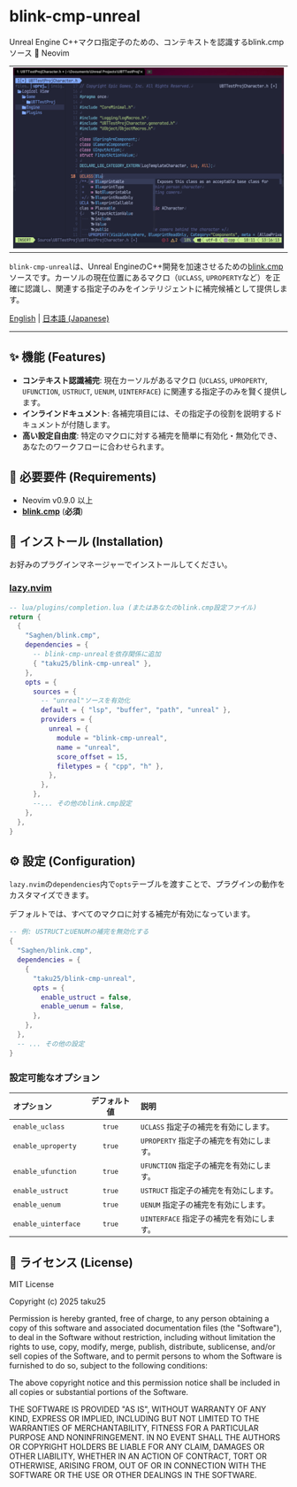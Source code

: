 # blink-cmp-unreal

Unreal Engine C++マクロ指定子のための、コンテキストを認識するblink.cmpソース 🧠 Neovim

<table>
  <tr>
   <td><div align=center>
      <img width="100%" alt="Context-aware completion for UPROPERTY" src="https://raw.githubusercontent.com/taku25/blink-cmp-unreal/assets/main_image.png" />
   </div></td>
  </tr>
</table>

`blink-cmp-unreal`は、Unreal EngineのC++開発を加速させるための[blink.cmp](https://github.com/Saghen/blink.cmp)ソースです。カーソルの現在位置にあるマクロ（`UCLASS`, `UPROPERTY`など）を正確に認識し、関連する指定子のみをインテリジェントに補完候補として提供します。

[English](README.md) | [日本語 (Japanese)](README_ja.md)

---

## ✨ 機能 (Features)

*   **コンテキスト認識補完**: 現在カーソルがあるマクロ (`UCLASS`, `UPROPERTY`, `UFUNCTION`, `USTRUCT`, `UENUM`, `UINTERFACE`) に関連する指定子のみを賢く提供します。
*   **インラインドキュメント**: 各補完項目には、その指定子の役割を説明するドキュメントが付随します。
*   **高い設定自由度**: 特定のマクロに対する補完を簡単に有効化・無効化でき、あなたのワークフローに合わせられます。

## 🔧 必要要件 (Requirements)

*   Neovim v0.9.0 以上
*   [**blink.cmp**](https://github.com/Saghen/blink.cmp) (**必須**)

## 🚀 インストール (Installation)

お好みのプラグインマネージャーでインストールしてください。

### [lazy.nvim](https://github.com/folke/lazy.nvim)

```lua
-- lua/plugins/completion.lua (またはあなたのblink.cmp設定ファイル)
return {
  {
    "Saghen/blink.cmp",
    dependencies = {
      -- blink-cmp-unrealを依存関係に追加
      { "taku25/blink-cmp-unreal" },
    },
    opts = {
      sources = {
        -- "unreal"ソースを有効化
        default = { "lsp", "buffer", "path", "unreal" },
        providers = {
          unreal = {
            module = "blink-cmp-unreal",
            name = "unreal",
            score_offset = 15,
            filetypes = { "cpp", "h" },
          },
        },
      },
      --... その他のblink.cmp設定
    },
  },
}
```

## ⚙️ 設定 (Configuration)

`lazy.nvim`の`dependencies`内で`opts`テーブルを渡すことで、プラグインの動作をカスタマイズできます。

デフォルトでは、すべてのマクロに対する補完が有効になっています。

```lua
-- 例: USTRUCTとUENUMの補完を無効化する
{
  "Saghen/blink.cmp",
  dependencies = {
    {
      "taku25/blink-cmp-unreal",
      opts = {
        enable_ustruct = false,
        enable_uenum = false,
      },
    },
  },
  -- ... その他の設定
}
```

### 設定可能なオプション

| オプション            | デフォルト値 | 説明                                     |
| :-------------------- | :----------: | :--------------------------------------- |
| `enable_uclass`       |    `true`    | `UCLASS` 指定子の補完を有効にします。    |
| `enable_uproperty`    |    `true`    | `UPROPERTY` 指定子の補完を有効にします。 |
| `enable_ufunction`    |    `true`    | `UFUNCTION` 指定子の補完を有効にします。 |
| `enable_ustruct`      |    `true`    | `USTRUCT` 指定子の補完を有効にします。   |
| `enable_uenum`        |    `true`    | `UENUM` 指定子の補完を有効にします。     |
| `enable_uinterface`   |    `true`    | `UINTERFACE` 指定子の補完を有効にします。|


## 📜 ライセンス (License)

MIT License

Copyright (c) 2025 taku25

Permission is hereby granted, free of charge, to any person obtaining a copy
of this software and associated documentation files (the "Software"), to deal
in the Software without restriction, including without limitation the rights
to use, copy, modify, merge, publish, distribute, sublicense, and/or sell
copies of the Software, and to permit persons to whom the Software is
furnished to do so, subject to the following conditions:

The above copyright notice and this permission notice shall be included in all
copies or substantial portions of the Software.

THE SOFTWARE IS PROVIDED "AS IS", WITHOUT WARRANTY OF ANY KIND, EXPRESS OR
IMPLIED, INCLUDING BUT NOT LIMITED TO THE WARRANTIES OF MERCHANTABILITY,
FITNESS FOR A PARTICULAR PURPOSE AND NONINFRINGEMENT. IN NO EVENT SHALL THE
AUTHORS OR COPYRIGHT HOLDERS BE LIABLE FOR ANY CLAIM, DAMAGES OR OTHER
LIABILITY, WHETHER IN AN ACTION OF CONTRACT, TORT OR OTHERWISE, ARISING FROM,
OUT OF OR IN CONNECTION WITH THE SOFTWARE OR THE USE OR OTHER DEALINGS IN THE
SOFTWARE.
